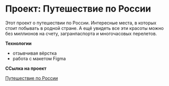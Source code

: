 # Проект: Путешествие по России

Этот проект о путешествии по России.
Интересные места, в которых стоит побывать в родной стране.
А ещё увидеть все эти красоты можно без миллионов на счету, загранпаспорта и многочасовых перелетов.

**Технологии**

* отзывчивая вёрстка
* работа с макетом Figma

**ССылка на проект**

[Путешествие по России](https://https://abljava.github.io/russian-travel/)
